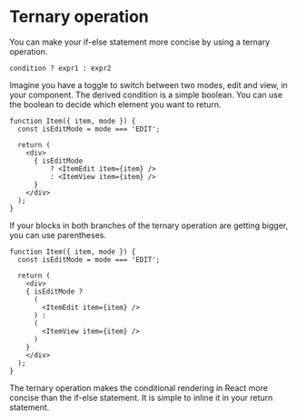 # Ternary operation

You can make your if-else statement more concise by using a ternary operation.

```
condition ? expr1 : expr2
```

Imagine you have a toggle to switch between two modes, edit and view, in your component. The derived condition is a simple boolean. You can use the boolean to decide which element you want to return.

```
function Item({ item, mode }) {
  const isEditMode = mode === 'EDIT';

  return (
    <div>
      { isEditMode
          ? <ItemEdit item={item} />
          : <ItemView item={item} />
      }
    </div>
  );
}
```

If your blocks in both branches of the ternary operation are getting bigger, you can use parentheses.

```
function Item({ item, mode }) {
  const isEditMode = mode === 'EDIT';

  return (
    <div>
    { isEditMode ? 
      (
        <ItemEdit item={item} />
      ) : 
      (
        <ItemView item={item} />
      )
    }
    </div>
  );
}
```

The ternary operation makes the conditional rendering in React more concise than the if-else statement. It is simple to inline it in your return statement.